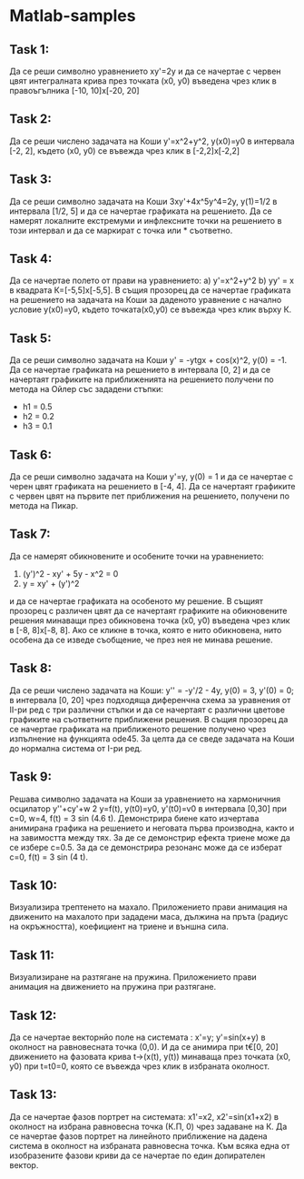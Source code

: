 # Matlab-samples

## Task 1:
Да се реши символно уравнението хy'=2y и да се начертае с червен цвят интегралната крива през точката (x0, y0) въведена чрез клик в правоъгълника [-10, 10]x[-20, 20]

## Task 2:
Да се реши числено задачата на Коши y'=x^2+y^2, y(x0)=y0 в интервала [-2, 2], където (х0, у0) се въвежда чрез клик в [-2,2]x[-2,2]

## Task 3:
Да се реши символно задачата на Коши 3xy'+4x^5y^4=2y, y(1)=1/2 в интервала [1/2, 5] и да се начертае графиката на решението. Да се намерят локалните екстремуми и инфлексните точки на решението в този интервал и да се маркират с точка или * съответно.

## Task 4:
Да се начертае полето от прави на уравнението:
  а) у'=x^2+y^2
  b) yy' = x
в квадрата К=[-5,5]x[-5,5]. В същия прозорец да се начертае графиката на решението на задачата на Коши за даденото уравнение с начално условие у(х0)=у0, където точката(х0,у0) се въвежда чрез клик върху К.

## Task 5:
Да се реши символно задачата на Коши у' = -ytgx + cos(x)^2, y(0) = -1. Да се начертае графиката на решението в интервала [0, 2] и да се начертаят графиките на приближенията на решението получени по метода на Ойлер със зададени стъпки:
  * h1 = 0.5
  * h2 = 0.2
  * h3 = 0.1

## Task 6:
Да се реши символно задачата на Коши у'=у, у(0) = 1 и да се начертае с черен цвят графиката на решението в [-4, 4]. Да се начертаят графиките с червен цвят на първите пет приближения на решението, получени по метода на Пикар.

## Task 7:
Да се намерят обикновените и особените точки на уравнението: 
   1. (y')^2 - xy' + 5y - x^2 = 0
   2. y = xy' + (y')^2
   
и да се начертае графиката на особеното му решение. В същият прозорец с различен цвят да се начертаят графиките на обикновените решения минаващи през обикновена точка (х0, у0) въведена чрез клик в [-8, 8]x[-8, 8]. Ако се кликне в точка, която е нито обикновена, нито особена да се изведе съобщение, че през нея не минава решение.

## Task 8:
Да се реши числено задачата на Коши: у'' = -у'/2 - 4у, у(0) = 3, y'(0) = 0; в интервала [0, 20] чрез подходяща диференчна схема за уравнения от II-ри ред с три различни стъпки и да се начертаят с различни цветове графиките на съответните приближени решения. В същия прозорец да се начертае графиката на приближеното решение получено чрез изпълнение на функцията ode45. За целта да се сведе задачата на Коши до нормална система от I-ри ред.

## Task 9:
Решава символно задачата на Коши за уравнението на хармоничния осцилатор
y''+cy'+w 2 y=f(t), y(t0)=y0, y'(t0)=v0
в интервала [0,30] при c=0, w=4, f(t) = 3 sin (4.6 t). Демонстрира биене като
изчертава анимирана графика на решението и неговата първа производна, както и
на завимостта между тях.
За де се демонстрир ефекта триене може да се избере с=0.5. За да се демонстрира
резонанс може да се изберат c=0, f(t) = 3 sin (4 t).

## Task 10:
Визуализира трептенето на махало. Приложението прави анимация на движенито на махалото при зададени маса, дължина на пръта (радиус на окръжността), коефициент на триене и външна сила.

## Task 11:
Визуализиране на разтягане на пружина. Приложението прави анимация на движението на пружина при разтягане.

## Task 12:
Да се начертае векторнйо поле на системата : х'=y; y'=sin(x+y) в околност на равновесната точка (0,0). И да се анимира при t€[0, 20] движението на фазовата крива t->(x(t), y(t)) минаваща през точката (x0, y0) при t=t0=0, която се въвежда чрез клик в избраната околност.

## Task 13:
Да се начертае фазов портрет на системата: x1'=x2, x2'=sin(x1+x2) в околност на избрана равновесна точка (К.П, 0) чрез задаване на К. Да се начертае фазов портрет на линейното приближение на дадена система в околност на избраната равновесна точка. Към всяка една от изобразените фазови криви да се начертае по един допирателен вектор.
